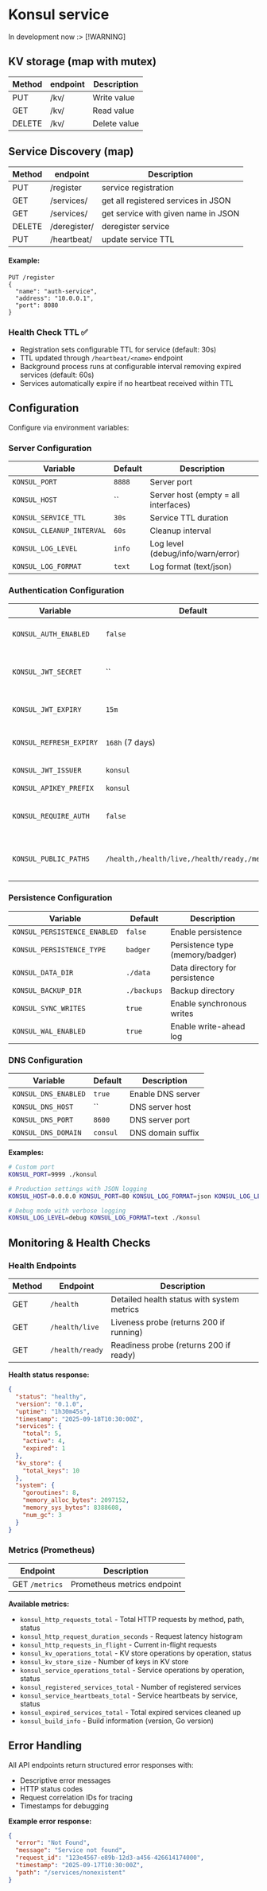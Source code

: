 # Konsul service

In development now :> [!WARNING]

## KV storage (map with mutex)

| Method | endpoint  | Description  |
| ------ | --------- | ------------ |
| PUT    | /kv/<key> | Write value  |
| GET    | /kv/<key> | Read value   |
| DELETE | /kv/<key> | Delete value |

## Service Discovery (map)

| Method | endpoint  | Description                                |
| ------ | --------- | ------------                               |
| PUT    | /register | service registration                       |
| GET    | /services/ | get all registered services in JSON       |
| GET    | /services/<name> | get service with given name in JSON |
| DELETE | /deregister/<name> | deregister service                |
| PUT    | /heartbeat/<name> | update service TTL                |

#### Example:
```
PUT /register
{
  "name": "auth-service",
  "address": "10.0.0.1",
  "port": 8080
}
```

### Health Check TTL ✅

- Registration sets configurable TTL for service (default: 30s)
- TTL updated through `/heartbeat/<name>` endpoint
- Background process runs at configurable interval removing expired services (default: 60s)
- Services automatically expire if no heartbeat received within TTL

## Configuration

Configure via environment variables:

### Server Configuration

| Variable | Default | Description |
|----------|---------|-------------|
| `KONSUL_PORT` | `8888` | Server port |
| `KONSUL_HOST` | `` | Server host (empty = all interfaces) |
| `KONSUL_SERVICE_TTL` | `30s` | Service TTL duration |
| `KONSUL_CLEANUP_INTERVAL` | `60s` | Cleanup interval |
| `KONSUL_LOG_LEVEL` | `info` | Log level (debug/info/warn/error) |
| `KONSUL_LOG_FORMAT` | `text` | Log format (text/json) |

### Authentication Configuration

| Variable | Default | Description |
|----------|---------|-------------|
| `KONSUL_AUTH_ENABLED` | `false` | Enable authentication system |
| `KONSUL_JWT_SECRET` | `` | JWT signing secret (required if auth enabled) |
| `KONSUL_JWT_EXPIRY` | `15m` | JWT token expiry duration |
| `KONSUL_REFRESH_EXPIRY` | `168h` (7 days) | Refresh token expiry duration |
| `KONSUL_JWT_ISSUER` | `konsul` | JWT issuer name |
| `KONSUL_APIKEY_PREFIX` | `konsul` | API key prefix |
| `KONSUL_REQUIRE_AUTH` | `false` | Require authentication for all endpoints |
| `KONSUL_PUBLIC_PATHS` | `/health,/health/live,/health/ready,/metrics` | Comma-separated list of public paths |

### Persistence Configuration

| Variable | Default | Description |
|----------|---------|-------------|
| `KONSUL_PERSISTENCE_ENABLED` | `false` | Enable persistence |
| `KONSUL_PERSISTENCE_TYPE` | `badger` | Persistence type (memory/badger) |
| `KONSUL_DATA_DIR` | `./data` | Data directory for persistence |
| `KONSUL_BACKUP_DIR` | `./backups` | Backup directory |
| `KONSUL_SYNC_WRITES` | `true` | Enable synchronous writes |
| `KONSUL_WAL_ENABLED` | `true` | Enable write-ahead log |

### DNS Configuration

| Variable | Default | Description |
|----------|---------|-------------|
| `KONSUL_DNS_ENABLED` | `true` | Enable DNS server |
| `KONSUL_DNS_HOST` | `` | DNS server host |
| `KONSUL_DNS_PORT` | `8600` | DNS server port |
| `KONSUL_DNS_DOMAIN` | `consul` | DNS domain suffix |

**Examples:**
```bash
# Custom port
KONSUL_PORT=9999 ./konsul

# Production settings with JSON logging
KONSUL_HOST=0.0.0.0 KONSUL_PORT=80 KONSUL_LOG_FORMAT=json KONSUL_LOG_LEVEL=info ./konsul

# Debug mode with verbose logging
KONSUL_LOG_LEVEL=debug KONSUL_LOG_FORMAT=text ./konsul
```

## Monitoring & Health Checks

### Health Endpoints

| Method | Endpoint | Description |
|--------|----------|-------------|
| GET    | `/health` | Detailed health status with system metrics |
| GET    | `/health/live` | Liveness probe (returns 200 if running) |
| GET    | `/health/ready` | Readiness probe (returns 200 if ready) |

**Health status response:**
```json
{
  "status": "healthy",
  "version": "0.1.0",
  "uptime": "1h30m45s",
  "timestamp": "2025-09-18T10:30:00Z",
  "services": {
    "total": 5,
    "active": 4,
    "expired": 1
  },
  "kv_store": {
    "total_keys": 10
  },
  "system": {
    "goroutines": 8,
    "memory_alloc_bytes": 2097152,
    "memory_sys_bytes": 8388608,
    "num_gc": 3
  }
}
```

### Metrics (Prometheus)

| Endpoint | Description |
|----------|-------------|
| GET `/metrics` | Prometheus metrics endpoint |

**Available metrics:**
- `konsul_http_requests_total` - Total HTTP requests by method, path, status
- `konsul_http_request_duration_seconds` - Request latency histogram
- `konsul_http_requests_in_flight` - Current in-flight requests
- `konsul_kv_operations_total` - KV store operations by operation, status
- `konsul_kv_store_size` - Number of keys in KV store
- `konsul_service_operations_total` - Service operations by operation, status
- `konsul_registered_services_total` - Number of registered services
- `konsul_service_heartbeats_total` - Service heartbeats by service, status
- `konsul_expired_services_total` - Total expired services cleaned up
- `konsul_build_info` - Build information (version, Go version)

## Error Handling

All API endpoints return structured error responses with:
- Descriptive error messages
- HTTP status codes
- Request correlation IDs for tracing
- Timestamps for debugging

**Example error response:**
```json
{
  "error": "Not Found",
  "message": "Service not found",
  "request_id": "123e4567-e89b-12d3-a456-426614174000",
  "timestamp": "2025-09-17T10:30:00Z",
  "path": "/services/nonexistent"
}
```
